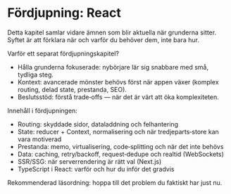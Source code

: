 # Fördjupning: React

Detta kapitel samlar vidare ämnen som blir aktuella när grunderna sitter. Syftet är att förklara när och varför du behöver dem, inte bara hur.

Varför ett separat fördjupningskapitel?
- Hålla grunderna fokuserade: nybörjare lär sig snabbare med små, tydliga steg.
- Kontext: avancerade mönster behövs först när appen växer (komplex routing, delad state, prestanda, SEO).
- Beslutsstöd: förstå trade‑offs — när det är värt att öka komplexiteten.

Innehåll i fördjupningen:
- Routing: skyddade sidor, dataladdning och felhantering
- State: reducer + Context, normalisering och när tredjeparts‑store kan vara motiverad
- Prestanda: memo, virtualisering, code‑splitting och när det inte behövs
- Data: caching, retry/backoff, request‑dedupe och realtid (WebSockets)
- SSR/SSG: när serverrendering är rätt val (Next.js)
- TypeScript i React: varför och hur du inför det gradvis

Rekommenderad läsordning: hoppa till det problem du faktiskt har just nu.
